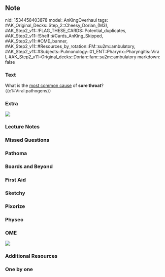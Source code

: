 ## Note
nid: 1534458403878
model: AnKingOverhaul
tags: #AK_Original_Decks::Step_2::Cheesy_Dorian_(M3), #AK_Step2_v11::!FLAG_THESE_CARDS::Potential_duplicates, #AK_Step2_v11::!Shelf::#Cards_AnKing_Skipped, #AK_Step2_v11::#OME_banner, #AK_Step2_v11::#Resources_by_rotation::FM::su2m::ambulatory, #AK_Step2_v11::#Subjects::Pulmonology::01_ENT::Pharynx::Pharyngitis::Viral, #AK_Step2_v11::Original_decks::Dorian::fam::su2m::ambulatory
markdown: false

### Text
<div>
  What is the <u>most common cause</u> of <b>sore throat</b>?
</div>
<div>
  {{c1::Viral pathogens}}
</div>

### Extra
<img src="paste-25769803776848.jpg">

### Lecture Notes


### Missed Questions


### Pathoma


### Boards and Beyond


### First Aid


### Sketchy


### Pixorize


### Physeo


### OME
<div class="ome-widget">
  <a href="https://onlinemeded.org?ref=anki"><img src=
  "_OME_AnkiFlashcards_General_7.png"></a>
</div>

### Additional Resources


### One by one

